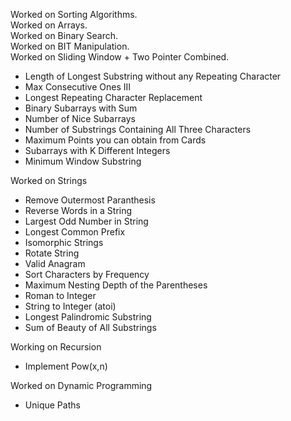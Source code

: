 Worked on Sorting Algorithms.  
Worked on Arrays.  
Worked on Binary Search.  
Worked on BIT Manipulation.  
Worked on Sliding Window + Two Pointer Combined.
- Length of Longest Substring without any Repeating Character
- Max Consecutive Ones III
- Longest Repeating Character Replacement
- Binary Subarrays with Sum
- Number of Nice Subarrays
- Number of Substrings Containing All Three Characters
- Maximum Points you can obtain from Cards
- Subarrays with K Different Integers
- Minimum Window Substring

Worked on Strings  
- Remove Outermost Paranthesis
- Reverse Words in a String
- Largest Odd Number in String
- Longest Common Prefix
- Isomorphic Strings
- Rotate String
- Valid Anagram
- Sort Characters by Frequency
- Maximum Nesting Depth of the Parentheses
- Roman to Integer
- String to Integer (atoi)
- Longest Palindromic Substring
- Sum of Beauty of All Substrings

Working on Recursion
  - Implement Pow(x,n)
    
Worked on Dynamic Programming
  - Unique Paths
